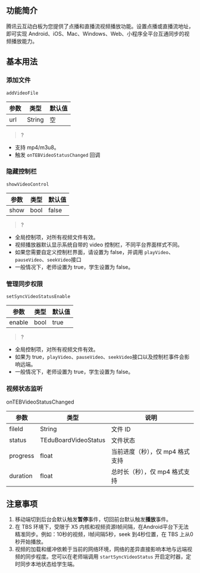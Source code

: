 
## 功能简介

腾讯云互动白板为您提供了点播和直播流视频播放功能。设置点播或直播流地址，即可实现 Android、iOS、Mac、Windows、Web、小程序全平台互通同步的视频播放能力。

## 基本用法

### 添加文件

`addVideoFile`

|参数|类型|默认值|
|---|---|---|
|url|String|空|

>?
- 支持 mp4/m3u8。
- 触发 `onTEBVideoStatusChanged` 回调

### 隐藏控制栏

`showVideoControl`

|参数|类型|默认值|
|---|---|---|
|show|bool|false|


>?
- 全局控制项，对所有视频文件有效。
- 视频播放器默认显示系统自带的 video 控制栏，不同平台界面样式不同。
- 如果您需要自定义控制栏界面，请设置为 false，并调用 `playVideo`、`pauseVideo`、`seekVideo`接口
- 一般情况下，老师设置为 true，学生设置为 false。


### 管理同步权限

`setSyncVideoStatusEnable`

|参数|类型|默认值|
|---|---|---|
|enable|bool|true|


>?
- 全局控制项，对所有视频文件有效。
- 如果为 true，`playVideo`、`pauseVideo`、`seekVideo`接口以及控制栏事件会影响远端。
- 一般情况下，老师设置为 true，学生设置为 false。


### 视频状态监听

onTEBVideoStatusChanged

|参数|类型|说明|
|---|---|---|
|fileId|String|文件 ID|
|status|TEduBoardVideoStatus|文件状态|
|progress|float|当前进度（秒），仅 mp4 格式支持|
|duration|float|总时长（秒），仅 mp4 格式支持|


## 注意事项

1. 移动端切到后台会默认触发**暂停**事件，切回前台默认触发**播放**事件。
2. 在 TBS 环境下，受限于 X5 内核和视频资源I帧间隔，在Android平台下无法精准同步。例如：10秒的视频，I帧间隔5秒，seek 到4秒位置，在 TBS 上从0秒开始播放。
3. 视频的加载和缓冲依赖于当前的网络环境，网络的差异直接影响本地与远端视频的同步程度。您可以在老师端调用 `startSyncVideoStatus` 开启定时器，定时同步本地状态给学生端。